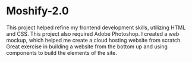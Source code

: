 # Moshify-2.0

This project helped refine my frontend development skills, utilizing HTML and CSS. This project also required Adobe Photoshop. I created a web mockup, which helped me create a cloud hosting website from scratch. Great exercise in building a website from the bottom up and using components to build the elements of the site.
